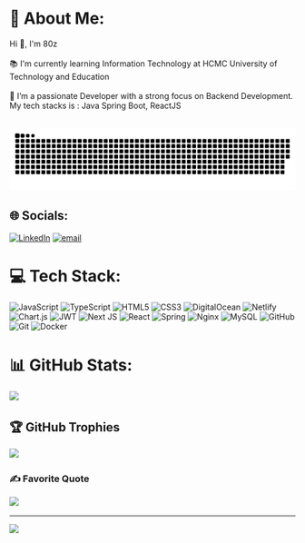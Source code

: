 
# 💫 About Me:
Hi 👋, I'm 80z<br><br>📚 I'm currently learning Information Technology at HCMC University of Technology and Education<br><br>🔭 I’m a passionate Developer with a strong focus on Backend Development. My tech stacks is : Java Spring Boot, ReactJS<br>

<br clear="both">
<picture>
  <source media="(prefers-color-scheme: dark)" srcset="https://raw.githubusercontent.com/Raikion201/Raikion201/output/github-snake-dark.svg" />
  <source media="(prefers-color-scheme: light)" srcset="https://raw.githubusercontent.com/Raikion201/Raikion201/output/github-snake.svg" />
  <img alt="github-snake" src="https://raw.githubusercontent.com/Raikion201/Raikion201/output/github-snake.svg" />
</picture>


## 🌐 Socials:
[![LinkedIn](https://img.shields.io/badge/LinkedIn-%230077B5.svg?logo=linkedin&logoColor=white)](https://linkedin.com/in/haitrieuproz) [![email](https://img.shields.io/badge/Email-D14836?logo=gmail&logoColor=white)](mailto:haitrieukt123@gmail.com) 

# 💻 Tech Stack:
![JavaScript](https://img.shields.io/badge/javascript-%23323330.svg?style=for-the-badge&logo=javascript&logoColor=%23F7DF1E) ![TypeScript](https://img.shields.io/badge/typescript-%23007ACC.svg?style=for-the-badge&logo=typescript&logoColor=white) ![HTML5](https://img.shields.io/badge/html5-%23E34F26.svg?style=for-the-badge&logo=html5&logoColor=white) ![CSS3](https://img.shields.io/badge/css3-%231572B6.svg?style=for-the-badge&logo=css3&logoColor=white) ![DigitalOcean](https://img.shields.io/badge/DigitalOcean-%230167ff.svg?style=for-the-badge&logo=digitalOcean&logoColor=white) ![Netlify](https://img.shields.io/badge/netlify-%23000000.svg?style=for-the-badge&logo=netlify&logoColor=#00C7B7) ![Chart.js](https://img.shields.io/badge/chart.js-F5788D.svg?style=for-the-badge&logo=chart.js&logoColor=white) ![JWT](https://img.shields.io/badge/JWT-black?style=for-the-badge&logo=JSON%20web%20tokens) ![Next JS](https://img.shields.io/badge/Next-black?style=for-the-badge&logo=next.js&logoColor=white) ![React](https://img.shields.io/badge/react-%2320232a.svg?style=for-the-badge&logo=react&logoColor=%2361DAFB) ![Spring](https://img.shields.io/badge/spring-%236DB33F.svg?style=for-the-badge&logo=spring&logoColor=white) ![Nginx](https://img.shields.io/badge/nginx-%23009639.svg?style=for-the-badge&logo=nginx&logoColor=white) ![MySQL](https://img.shields.io/badge/mysql-4479A1.svg?style=for-the-badge&logo=mysql&logoColor=white) ![GitHub](https://img.shields.io/badge/github-%23121011.svg?style=for-the-badge&logo=github&logoColor=white) ![Git](https://img.shields.io/badge/git-%23F05033.svg?style=for-the-badge&logo=git&logoColor=white) ![Docker](https://img.shields.io/badge/docker-%230db7ed.svg?style=for-the-badge&logo=docker&logoColor=white)


# 📊 GitHub Stats:
![](https://nirzak-streak-stats.vercel.app/?user=Raikion201&theme=dark&hide_border=false)<br/>

## 🏆 GitHub Trophies
![](https://github-profile-trophy.vercel.app/?username=Raikion201&theme=radical&no-frame=false&no-bg=true&margin-w=4)

### ✍️ Favorite Quote
![](https://quotes-github-readme.vercel.app/api?type=horizontal&theme=radical)

---
[![](https://visitcount.itsvg.in/api?id=Raikion201&icon=0&color=0)](https://visitcount.itsvg.in)

<!-- Proudly created with GPRM ( https://gprm.itsvg.in ) -->

